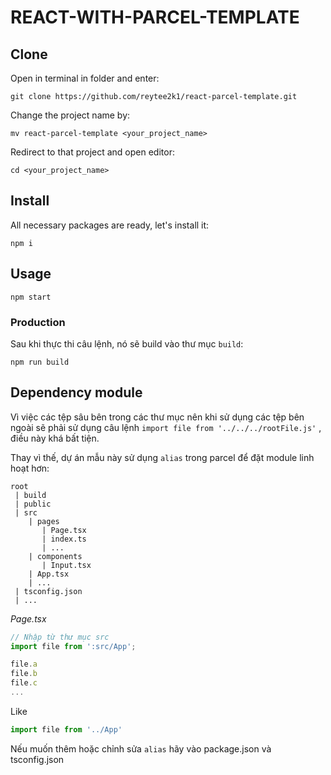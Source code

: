 # REACT-WITH-PARCEL-TEMPLATE

## Clone
Open in terminal in folder and enter:
```
git clone https://github.com/reytee2k1/react-parcel-template.git
```

Change the project name by:
```
mv react-parcel-template <your_project_name>
```

Redirect to that project and open editor:
```
cd <your_project_name>
```

## Install
All necessary packages are ready, let's install it:
```
npm i
```


## Usage

```
npm start
```

### Production
Sau khi thực thi câu lệnh, nó sẽ build vào thư mục `build`:
```
npm run build
```

## Dependency module
Vì việc các tệp sâu bên trong các thư mục nên khi sử dụng các tệp bên ngoài sẽ phải sử dụng câu lệnh `import file from '../../../rootFile.js'` , điều này khá bất tiện.  

Thay vì thế, dự án mẫu này sử dụng `alias` trong parcel để đặt module linh hoạt hơn:
```
root
 | build
 | public
 | src
    | pages
       | Page.tsx
       | index.ts
       | ...
    | components
       | Input.tsx
    | App.tsx
    | ...
 | tsconfig.json
 | ...
```

_Page.tsx_
```ts
// Nhập từ thư mục src
import file from ':src/App';

file.a
file.b
file.c
...
```
Like
```ts
import file from '../App'
```
Nếu muốn thêm hoặc chỉnh sửa `alias` hãy vào package.json và tsconfig.json
